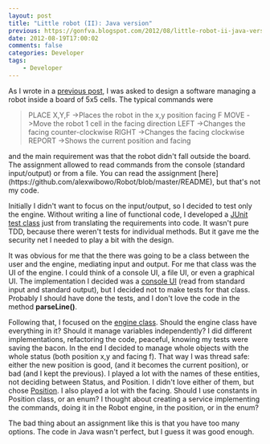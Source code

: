 ```yaml
---
layout: post
title: "Little robot (II): Java version"
previous: https://gonfva.blogspot.com/2012/08/little-robot-ii-java-version.html
date: 2012-08-19T17:00:02
comments: false
categories: Developer
tags:
    - Developer
---
```


As I wrote in a [previous post](https://gonfva.blogspot.com/2012/08/little-robot-i.html), I was asked to&nbsp;design a software managing a robot inside a board of 5x5 cells. The typical commands were
<div>
<div style="text-align: left;"><blockquote class="tr_bq">PLACE X,Y,F -&gt;Places the robot in the x,y position facing F
MOVE -&gt;Move the robot 1 cell in the facing direction
LEFT -&gt;Changes the facing&nbsp;counter-clockwise
RIGHT -&gt;Changes the facing clockwise
REPORT -&gt;Shows the current position and facing</blockquote></div>
and the main requirement was that the robot didn't fall outside the board. The assignment allowed to read commands from the console (standard input/output) or from a file. You can read the assignment [here](https://github.com/alexwibowo/Robot/blob/master/README), but that's not my code.


Initially I didn't want to focus on the input/output, so I decided to test only the engine. Without writing a line of functional code, I developed a [JUnit test class](https://github.com/gonfva/assignments/blob/master/gfvRobotJava/test/gfv/robot/RobotTest.java) just from translating the requirements into code. It wasn't pure TDD, because there weren't tests for individual methods. But it gave me the security net I needed to play a bit with the design.


It was obvious for me that the there was going to be a class between the user and the engine, mediating input and output. For me that class was the UI of the engine. I could think of a console UI, a file UI, or even a graphical UI. The implementation I decided was a [console UI](https://github.com/gonfva/assignments/blob/master/gfvRobotJava/src/gfv/robot/RobotConsoleUI.java) (read from standard input and standard output), but I decided not to make tests for that class. Probably I should have done the tests, and I don't love the code in the method <b>parseLine()</b>.


Following that, I focused on the [engine class](https://github.com/gonfva/assignments/blob/master/gfvRobotJava/src/gfv/robot/Robot.java). Should the engine class have everything in it? Should it manage variables independently? I did different implementations, refactoring the code, peaceful, knowing my tests were saving the bacon. In the end I decided to manage whole objects with the whole status (both position x,y and facing f). That way I was thread safe: either the new position is good, (and it becomes the current position), or bad (and I kept the previous). I played a lot with the names of these entities, not deciding between Status, and Position. I didn't love either of them, but chose [Position](https://github.com/gonfva/assignments/blob/master/gfvRobotJava/src/gfv/robot/Position.java). I also played a lot with the facing. Should I use constants in Position class, or an enum?&nbsp;I thought about creating a service implementing the commands, doing it in the Robot engine, in the position, or in the enum?


The bad thing about an assignment like this is that you have too many options. The code in Java wasn't perfect, but I guess it was good enough.



</div>
